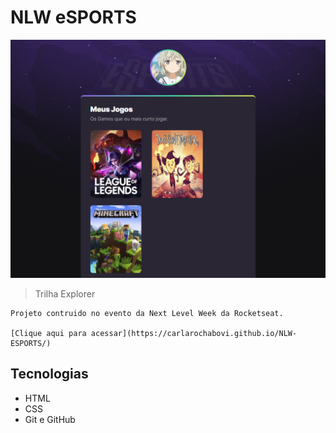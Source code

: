 # NLW eSPORTS

![preview](./.github/preview.png)

> Trilha Explorer

    Projeto contruido no evento da Next Level Week da Rocketseat.

    [Clique aqui para acessar](https://carlarochabovi.github.io/NLW-ESPORTS/)

## Tecnologias

- HTML
- CSS
- Git e GitHub